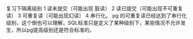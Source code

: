 复习下隔离级别 1 读未提交（可能出现 脏读） 2 读已提交（可能出现不可重复读） 3 可重复读（可能出现幻读） 4 串行化。 pg 的可重复读已经达到了串行化级别，这个倒也可以理解，SQL标准只是定义了某种级别下，某些情况不允许发生，所以pg提高级别还是符合标准的。

